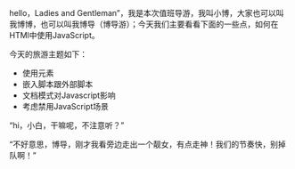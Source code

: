 hello，Ladies and Gentleman”，我是本次值班导游，我叫小博，大家也可以叫我博博，也可以叫我博导（博导游）；今天我们主要看看下面的一些点，如何在HTMl中使用JavaScript。

今天的旅游主题如下：
- 使用<srcipt>元素
- 嵌入脚本跟外部脚本
- 文档模式对Javascript影响
- 考虑禁用JavaScript场景

“hi，小白，干嘛呢，不注意听？”

“不好意思，博导，刚才我看旁边走出一个靓女，有点走神！我们的节奏快，别掉队啊！”

### <script>元素
js如何跟html页面结合呢？

<script>就是一个管道，js跟html流通的管道，是向HTML页面插入js的主要方法。

六个属性：
- async：可选，表示立即下载脚本。
- charset：可选，表示通过src属性指定的代码字符集。
- defer：可选，脚本可以延迟到稳定完全解析和显示后再执行。
- language：已废弃。
- src：可选，表示包含要执行代码的外部文件。
- type：可选，可以看作language的替代属性。

使用<script>元素的方式有两种：直接在页面中嵌入 JavaScript 代码和包含外部 JavaScript文件。
- 推荐使用外部引入
- 外部引入优点
    - 可维护性
    - 可缓存
    - 适应未来
    
使用<noscript>元素可以指定在不支持脚本的浏览器中显示的替代内容。但在启用了脚本的情况下，浏览器不会显示<noscript>元素中的任何内容。

> okey，今天的内容就这么多，待会带来大家去drink drink beer，大家放开喝啊。明天我们要真正进入js的内部了。